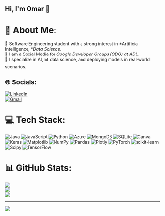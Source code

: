 ## Hi, I'm Omar 👋

# 💫 About Me:
🧠 Software Engineering student with a strong interest in *Artificial Intelligence, **Data Science*.<br>
📱 I am a Social Media for *Google Developer Groups (GDG) at ADU*.<br>
🤖 I specialize in AI, 📊 data science, and deploying models in real-world scenarios.<br>


## 🌐 Socials:
[![LinkedIn](https://img.shields.io/badge/LinkedIn-%230077B5.svg?logo=linkedin&logoColor=white)](https://linkedin.com/in/OmarShaban)<br>
[![Gmail](https://img.shields.io/badge/Gmail-D14836?logo=gmail&logoColor=white)](mailto:omarmajdy2005@gmail.com)


# 💻 Tech Stack:
![Java](https://img.shields.io/badge/java-%23ED8B00.svg?style=for-the-badge&logo=openjdk&logoColor=white) ![JavaScript](https://img.shields.io/badge/javascript-%23323330.svg?style=for-the-badge&logo=javascript&logoColor=%23F7DF1E) ![Python](https://img.shields.io/badge/python-3670A0?style=for-the-badge&logo=python&logoColor=ffdd54) ![Azure](https://img.shields.io/badge/azure-%230072C6.svg?style=for-the-badge&logo=microsoftazure&logoColor=white) ![MongoDB](https://img.shields.io/badge/MongoDB-%234ea94b.svg?style=for-the-badge&logo=mongodb&logoColor=white) ![SQLite](https://img.shields.io/badge/sqlite-%2307405e.svg?style=for-the-badge&logo=sqlite&logoColor=white) ![Canva](https://img.shields.io/badge/Canva-%2300C4CC.svg?style=for-the-badge&logo=Canva&logoColor=white) ![Keras](https://img.shields.io/badge/Keras-%23D00000.svg?style=for-the-badge&logo=Keras&logoColor=white) ![Matplotlib](https://img.shields.io/badge/Matplotlib-%23ffffff.svg?style=for-the-badge&logo=Matplotlib&logoColor=black) ![NumPy](https://img.shields.io/badge/numpy-%23013243.svg?style=for-the-badge&logo=numpy&logoColor=white) ![Pandas](https://img.shields.io/badge/pandas-%23150458.svg?style=for-the-badge&logo=pandas&logoColor=white) ![Plotly](https://img.shields.io/badge/Plotly-%233F4F75.svg?style=for-the-badge&logo=plotly&logoColor=white) ![PyTorch](https://img.shields.io/badge/PyTorch-%23EE4C2C.svg?style=for-the-badge&logo=PyTorch&logoColor=white) ![scikit-learn](https://img.shields.io/badge/scikit--learn-%23F7931E.svg?style=for-the-badge&logo=scikit-learn&logoColor=white) ![Scipy](https://img.shields.io/badge/SciPy-%230C55A5.svg?style=for-the-badge&logo=scipy&logoColor=%white) ![TensorFlow](https://img.shields.io/badge/TensorFlow-%23FF6F00.svg?style=for-the-badge&logo=TensorFlow&logoColor=white)
# 📊 GitHub Stats:
![](https://github-readme-stats.vercel.app/api?username=Omar-1088328&theme=dark&hide_border=false&include_all_commits=false&count_private=false)<br/>
![](https://nirzak-streak-stats.vercel.app/?user=Omar-1088328&theme=dark&hide_border=false)<br/>
![](https://github-readme-stats.vercel.app/api/top-langs/?username=Omar-1088328&theme=dark&hide_border=false&include_all_commits=false&count_private=false&layout=compact)

---
[![](https://visitcount.itsvg.in/api?id=Omar-1088328&icon=0&color=0)](https://visitcount.itsvg.in)

<!-- Proudly created with GPRM ( https://gprm.itsvg.in ) -->
